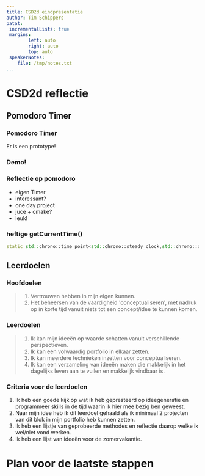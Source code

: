 ```yaml
---
title: CSD2d eindpresentatie
author: Tim Schippers
patat:
 incrementalLists: true
 margins:
        left: auto
        right: auto
        top: auto
 speakerNotes:
    file: /tmp/notes.txt
...
```


# CSD2d reflectie

<!--
use:
echo /tmp/notes.txt | entr -s 'clear; cat /tmp/notes.txt
-->


## Pomodoro Timer


### Pomodoro Timer

Er is een prototype!


### Demo!


### Reflectie op pomodoro

- eigen Timer
- interessant?
- one day project
- juce + cmake?
- leuk!

<!--
Note:
!! doorklikken

1. eigen Timer
2. Niet per se een heel interessant idee, maar wel handig voor mensen die zo willen werken
3. Had in een one day project gekund 
4. Juce + Cmake?
5. Leuk project -> het was even zoeken hoe je het beste met tijd kon werken in c++:
		- ik heb wel een erg heftige getCurrentTime functie moeten maken
...
-->

### heftige getCurrentTime()

```cpp
static std::chrono::time_point<std::chrono::steady_clock,std::chrono::duration<float>> getCurrentTime() { return std::chrono::steady_clock::now(); }
```


## Leerdoelen

### Hoofdoelen

> 1. Vertrouwen hebben in mijn eigen kunnen.
> 2. Het beheersen van de vaardigheid 'conceptualiseren', met nadruk op in korte tijd vanuit niets tot een concept/idee te kunnen komen.

### Leerdoelen

> 1. Ik kan mijn ideeën op waarde schatten vanuit verschillende perspectieven.
> 2. Ik kan een volwaardig portfolio in elkaar zetten.
> 3. Ik kan meerdere technieken inzetten voor conceptualiseren.
> 4. Ik kan een verzameling van ideeën maken die makkelijk in het dagelijks leven aan te vullen en makkelijk vindbaar is.

<!--
Note:
1. Ik kan mijn ideeën op waarde schatten vanuit verschillende perspectieven.
		- verbeterd maar werk nodig
		- 
2. Ik kan een volwaardig portolio in elkaar zetten.
		- Gelukt!
3. Ik kan meerdere technieken inzetten voor conceptualiseren.
		- niet gelukt
4. Ik kan een verzameling van ideeën maken die makkelijk in het dagelijks leven aan te vullen en makkelijk vindbaar is.
		- wel gelukt soortvan ik heb een goede manier maar ik heb er nog niet heel veel gebruik van gemaakt
...
-->


### Criteria voor de leerdoelen

1. Ik heb een goede kijk op wat ik heb gepresteerd op ideegeneratie en programmeer skills in de tijd waarin ik hier mee bezig ben geweest.
2. Naar mijn idee heb ik dit leerdoel gehaald als ik minimaal 2 projecten van dit blok in mijn portfolio heb kunnen zetten.
3. Ik heb een lijstje van geprobeerde methodes en reflectie daarop welke ik wel/niet vond werken.
4. Ik heb een lijst van ideeën voor de zomervakantie.

# Plan voor de laatste stappen


